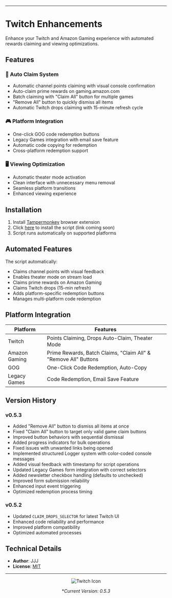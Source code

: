 
---
# Twitch Enhancements

Enhance your Twitch and Amazon Gaming experience with automated rewards claiming and viewing optimizations.

## Features

### 💎 Auto Claim System
- Automatic channel points claiming with visual console confirmation
- Auto-claim prime rewards on gaming.amazon.com
- Batch claiming with "Claim All" button for multiple games
- "Remove All" button to quickly dismiss all items
- Automatic Twitch drops claiming with 15-minute refresh cycle

### 🎮 Platform Integration
- One-click GOG code redemption buttons
- Legacy Games integration with email save feature
- Automatic code copying for redemption
- Cross-platform redemption support

### 🖥️ Viewing Optimization
- Automatic theater mode activation
- Clean interface with unnecessary menu removal
- Seamless platform transitions
- Enhanced viewing experience

## Installation

1. Install [Tampermonkey](https://www.tampermonkey.net/) browser extension
2. Click [here](#) to install the script (link coming soon)
3. Script runs automatically on supported platforms

## Automated Features

The script automatically:
- Claims channel points with visual feedback
- Enables theater mode on stream load
- Claims prime rewards on Amazon Gaming
- Claims Twitch drops (15-min refresh)
- Adds platform-specific redemption buttons
- Manages multi-platform code redemption

## Platform Integration

| Platform | Features |
|----------|-----------|
| Twitch | Points Claiming, Drops Auto-Claim, Theater Mode |
| Amazon Gaming | Prime Rewards, Batch Claims, "Claim All" & "Remove All" Buttons |
| GOG | One-Click Code Redemption, Auto-Copy |
| Legacy Games | Code Redemption, Email Save Feature |

## Version History

### v0.5.3
- Added "Remove All" button to dismiss all items at once
- Fixed "Claim All" button to target only valid game claim buttons
- Improved button behaviors with sequential dismissal
- Added progress indicators for bulk operations
- Fixed issues with unwanted links being opened
- Implemented structured Logger system with color-coded console messages
- Added visual feedback with timestamp for script operations
- Updated Legacy Games form integration with correct selectors
- Added newsletter checkbox handling (defaults to unchecked)
- Improved form submission reliability
- Enhanced input event triggering
- Optimized redemption process timing

### v0.5.2
- Updated `CLAIM_DROPS_SELECTOR` for latest Twitch UI
- Enhanced code reliability and performance
- Improved platform compatibility
- Optimized automated processes

## Technical Details

- **Author**: JJJ
- **License**: [MIT](https://choosealicense.com/licenses/mit/)

---

<div align="center">
<img src="https://www.google.com/s2/favicons?sz=64&domain=twitch.tv" alt="Twitch Icon">

**Current Version: 0.5.3*
</div>